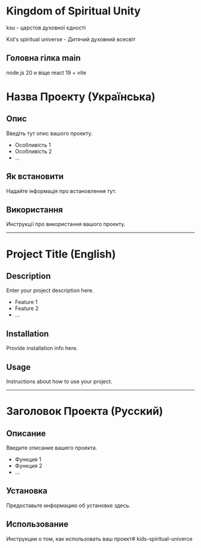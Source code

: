 # Kingdom of Spiritual Unity

ksu - царстов духовної єдності

Kid's spiritual universe - Дитячий духовний всесвіт

## Головна гілка main
node.js 20 и віще
react 19 + vite

# Назва Проекту (Українська)

## Опис
Введіть тут опис вашого проекту.
* Особливість 1
* Особливість 2
* ...

## Як встановити
Надайте інформація про встановлення тут.

## Використання
Инструкції про використання вашого проекту.

---

# Project Title (English)

## Description
Enter your project description here.
* Feature 1
* Feature 2
* ...

## Installation
Provide installation info here.

## Usage
Instructions about how to use your project.

---

# Заголовок Проекта (Русский)

## Описание
Введите описание вашего проекта.
* Функция 1
* Функция 2
* ...

## Установка
Предоставьте информацию об установке здесь.

## Использование
Инструкции о том, как использовать ваш проект# kids-spiritual-univerce
